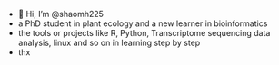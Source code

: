 - 👋 Hi, I’m @shaomh225
- a PhD student in plant ecology and a new learner in bioinformatics
- the tools or projects like R, Python, Transcriptome sequencing data analysis, linux and so on in learning step by step
- thx

<!---
shaomh225/shaomh225 is a ✨ special ✨ repository because its `README.md` (this file) appears on your GitHub profile.
You can click the Preview link to take a look at your changes.
--->
